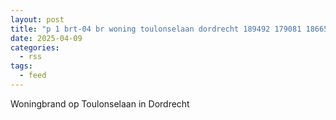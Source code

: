```yaml
---
layout: post
title: "p 1 brt-04 br woning toulonselaan dordrecht 189492 179081 186651 186531 186631"
date: 2025-04-09
categories: 
  - rss
tags: 
  - feed
---
```


Woningbrand op Toulonselaan in Dordrecht
